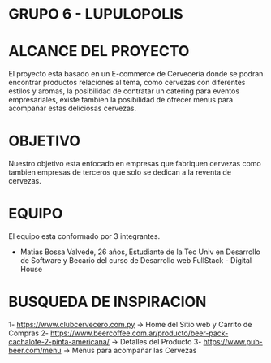 # GRUPO 6 - LUPULOPOLIS

# ALCANCE DEL PROYECTO
El proyecto esta basado en un E-commerce de Cerveceria donde se podran encontrar productos relaciones al tema, como cervezas con diferentes estilos y aromas, la posibilidad de contratar un catering para eventos empresariales, existe tambien la posibilidad de ofrecer menus para acompañar estas deliciosas cervezas.

# OBJETIVO
Nuestro objetivo esta enfocado en empresas que fabriquen cervezas como tambien empresas de terceros que solo se dedican a la reventa de cervezas.

# EQUIPO
El equipo esta conformado por 3 integrantes.
* Matias Bossa Valvede, 26 años, Estudiante de la Tec Univ en Desarrollo de Software y Becario del curso de Desarrollo web FullStack - Digital House

# BUSQUEDA DE INSPIRACION

1- https://www.clubcervecero.com.py -> Home del Sitio web y Carrito de Compras
2- https://www.beercoffee.com.ar/producto/beer-pack-cachalote-2-pinta-americana/ -> Detalles del Producto
3- https://www.pub-beer.com/menu -> Menus para acompañar las Cervezas
